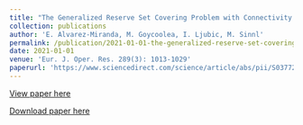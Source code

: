 ```yaml
---
title: "The Generalized Reserve Set Covering Problem with Connectivity and Buffer Requirements"
collection: publications
author: 'E. Alvarez-Miranda, M. Goycoolea, I. Ljubic, M. Sinnl'
permalink: /publication/2021-01-01-the-generalized-reserve-set-covering-problem-with-connectivity-and-buffer-requirements
date: 2021-01-01
venue: 'Eur. J. Oper. Res. 289(3): 1013-1029'
paperurl: 'https://www.sciencedirect.com/science/article/abs/pii/S0377221719305818'
---
```

[View paper here](https://www.sciencedirect.com/science/article/abs/pii/S0377221719305818)

[Download paper here]({{site.url}}/docs/publications/grsccb-techreport.pdf)
